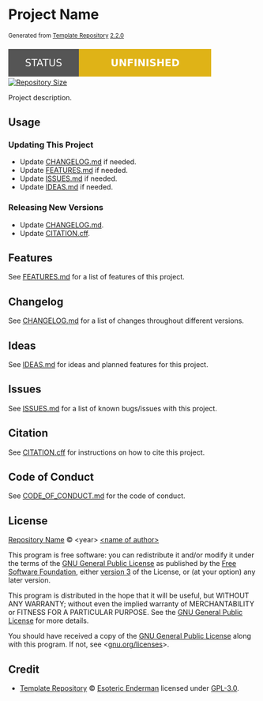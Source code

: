 # Project Name

<sup>Generated from [Template Repository][template] [2.2.0][template-version]</sup>

[![Project Status: Unfinished][status]][root] [![Repository Size][size]][root]

Project description.

## Usage

### Updating This Project

- Update [CHANGELOG.md][changelog] if needed.
- Update [FEATURES.md][features] if needed.
- Update [ISSUES.md][issues] if needed.
- Update [IDEAS.md][ideas] if needed.

### Releasing New Versions

- Update [CHANGELOG.md][changelog].
- Update [CITATION.cff][citation].

## Features

See [FEATURES.md][features] for a list of features of this project.

## Changelog

See [CHANGELOG.md][changelog] for a list of changes throughout different versions.

## Ideas

See [IDEAS.md][ideas] for ideas and planned features for this project.

## Issues

See [ISSUES.md][issues] for a list of known bugs/issues with this project.

## Citation

See [CITATION.cff][citation] for instructions on how to cite this project.

## Code of Conduct

See [CODE_OF_CONDUCT.md][conduct] for the code of conduct.

## License

[Repository Name][root] &copy; \<year> [\<name of author>][author-website]

This program is free software: you can redistribute it and/or modify it under the terms of the [GNU General Public License][gpl-3.0] as published by the [Free Software Foundation][fsf], either [version 3][gpl-3.0] of the License, or (at your option) any later version.

This program is distributed in the hope that it will be useful, but WITHOUT ANY WARRANTY; without even the implied warranty of MERCHANTABILITY or FITNESS FOR A PARTICULAR PURPOSE. See the [GNU General Public License][gpl-3.0] for more details.

You should have received a copy of the [GNU General Public License][gpl-3.0] along with this program. If not, see <[gnu.org/licenses](https://www.gnu.org/licenses/)>.

## Credit

- [Template Repository][template] &copy; [Esoteric Enderman][template-author] licensed under [GPL-3.0][gpl-3.0].

<!-- Link aliases -->

[root]: ./

<!-- Links -->

<!-- Credit -->

<!-- This project -->

[author-website]: https://author.xyz

<!-- Template -->

[template]: https://github.com/esoterictemplates/template
[template-version]: https://github.com/esoterictemplates/template/tree/2.2.0
[template-author]: https://enderman.dev

<!-- Websites -->

[fsf]: https://www.fsf.org/

<!-- Files -->

[changelog]: ./CHANGELOG.md
[issues]: ./ISSUES.md
[features]: ./FEATURES.md
[ideas]: ./IDEAS.md
[citation]: ../CITATION.cff
[conduct]: ./CODE_OF_CONDUCT.md

<!-- Licenses -->

[gpl-3.0]: ./LICENSE

<!-- Badges -->

[status]: ../assets/images/badges/status/unfinished.svg
[size]: https://img.shields.io/github/repo-size/author/project?style=for-the-badge&logo=git&label=Repository%20size
